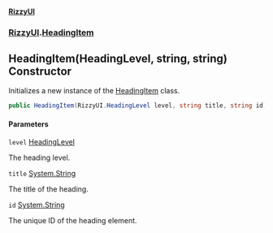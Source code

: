 #### [RizzyUI](index 'index')
### [RizzyUI](RizzyUI 'RizzyUI').[HeadingItem](RizzyUI.HeadingItem 'RizzyUI.HeadingItem')

## HeadingItem(HeadingLevel, string, string) Constructor

Initializes a new instance of the [HeadingItem](RizzyUI.HeadingItem 'RizzyUI.HeadingItem') class.

```csharp
public HeadingItem(RizzyUI.HeadingLevel level, string title, string id);
```
#### Parameters

<a name='RizzyUI.HeadingItem.HeadingItem(RizzyUI.HeadingLevel,string,string).level'></a>

`level` [HeadingLevel](RizzyUI.HeadingLevel 'RizzyUI.HeadingLevel')

The heading level.

<a name='RizzyUI.HeadingItem.HeadingItem(RizzyUI.HeadingLevel,string,string).title'></a>

`title` [System.String](https://docs.microsoft.com/en-us/dotnet/api/System.String 'System.String')

The title of the heading.

<a name='RizzyUI.HeadingItem.HeadingItem(RizzyUI.HeadingLevel,string,string).id'></a>

`id` [System.String](https://docs.microsoft.com/en-us/dotnet/api/System.String 'System.String')

The unique ID of the heading element.